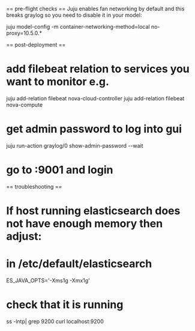 == pre-flight checks ==
Juju enables fan networking by default and this breaks graylog so you need to disable it in your model:

juju model-config -m <model> container-networking-method=local no-proxy=10.5.0.*

== post-deployment ==

# add filebeat relation to services you want to monitor e.g.
juju add-relation filebeat nova-cloud-controller
juju add-relation filebeat nova-compute

# get admin password to log into gui
juju run-action graylog/0 show-admin-password --wait

# go to <unit-address>:9001 and login

== troubleshooting ==

# If host running elasticsearch does not have enough memory then adjust:

# in /etc/default/elasticsearch
ES_JAVA_OPTS='-Xms1g -Xmx1g'

# check that it is running
ss -lntp| grep 9200
curl localhost:9200


